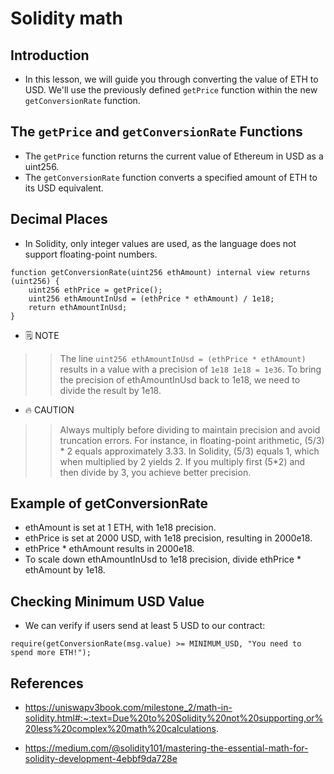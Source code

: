 # Solidity math

## Introduction
- In this lesson, we will guide you through converting the value of ETH to USD. We'll use the previously defined `getPrice` function within the new `getConversionRate` function.

## The `getPrice` and `getConversionRate` Functions
- The `getPrice` function returns the current value of Ethereum in USD as a uint256.
- The `getConversionRate` function converts a specified amount of ETH to its USD equivalent.

## Decimal Places
- In Solidity, only integer values are used, as the language does not support floating-point numbers.
```
function getConversionRate(uint256 ethAmount) internal view returns (uint256) {
    uint256 ethPrice = getPrice(); 
    uint256 ethAmountInUsd = (ethPrice * ethAmount) / 1e18;
    return ethAmountInUsd;
}
```

- 🗒️ NOTE

>> The line `uint256 ethAmountInUsd = (ethPrice * ethAmount)` results in a value with a precision of `1e18 1e18 = 1e36`. To bring the precision of ethAmountInUsd back to 1e18, we need to divide the result by 1e18.

- 🔥 CAUTION

>> Always multiply before dividing to maintain precision and avoid truncation errors. For instance, in floating-point arithmetic, (5/3) * 2 equals approximately 3.33. In Solidity, (5/3) equals 1, which when multiplied by 2 yields 2. If you multiply first (5*2) and then divide by 3, you achieve better precision.

## Example of getConversionRate
- ethAmount is set at 1 ETH, with 1e18 precision.
- ethPrice is set at 2000 USD, with 1e18 precision, resulting in 2000e18.
- ethPrice * ethAmount results in 2000e18.
- To scale down ethAmountInUsd to 1e18 precision, divide ethPrice * ethAmount by 1e18.

## Checking Minimum USD Value
- We can verify if users send at least 5 USD to our contract:
```
require(getConversionRate(msg.value) >= MINIMUM_USD, "You need to spend more ETH!");
```



## References
- https://uniswapv3book.com/milestone_2/math-in-solidity.html#:~:text=Due%20to%20Solidity%20not%20supporting,or%20less%20complex%20math%20calculations.

- https://medium.com/@solidity101/mastering-the-essential-math-for-solidity-development-4ebbf9da728e
